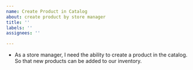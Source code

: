 ```yaml
---
name: Create Product in Catalog
about: create product by store manager
title: ''
labels: ''
assignees: ''

---
```


- As a store manager, I need the ability to create a product in the catalog.
So that new products can be added to our inventory.
